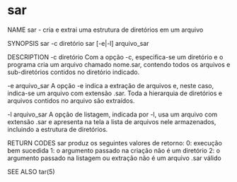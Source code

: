 # sar

NAME
   sar - cria e extrai uma estrutura de diretórios em um arquivo

SYNOPSIS
    sar -c diretório
    sar [-e|-l] arquivo_sar

DESCRIPTION
 -c diretório
   Com a opção -c, especifica-se um diretório e o programa cria um arquivo
   chamado nome.sar, contendo todos os arquivos e sub-diretórios contidos no diretório indicado.

 -e arquivo_sar
   A opção -e indica a extração de arquivos e, neste caso, indica-se um arquivo 
   com extensão .sar. Toda a hierarquia de diretórios e arquivos contidos no arquivo
   são extraídos.

 -l arquivo_sar
   A opção de listagem, indicada por -l, usa um arquivo com extensão .sar e
   apresenta na tela a lista de arquivos nele armazenados, incluindo a estrutura
   de diretórios.

RETURN CODES
  sar produz os seguintes valores de retorno:
   0: execução bem sucedida
   1: o argumento passado na criação não é um diretório
   2: o argumento passado na listagem ou extração não é um arquivo .sar válido

SEE ALSO
   tar(5)
